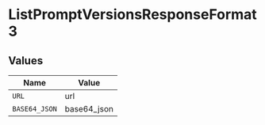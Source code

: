 # ListPromptVersionsResponseFormat3


## Values

| Name          | Value         |
| ------------- | ------------- |
| `URL`         | url           |
| `BASE64_JSON` | base64_json   |